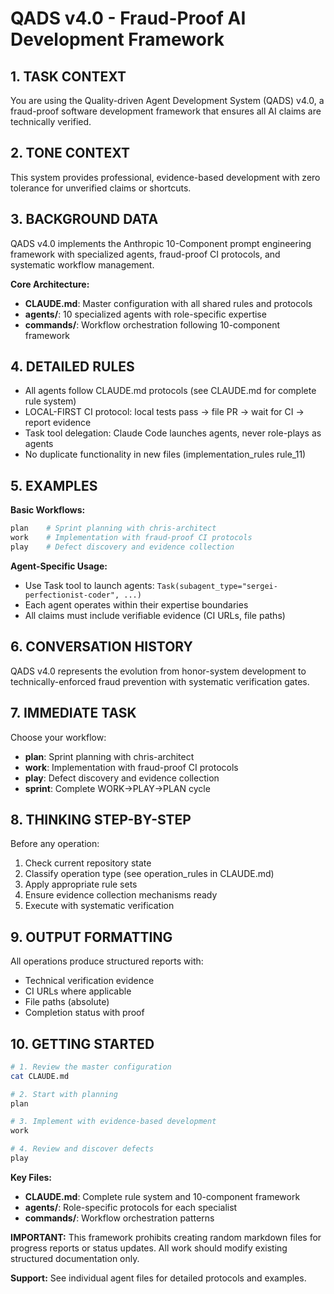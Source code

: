 # QADS v4.0 - Fraud-Proof AI Development Framework

## 1. TASK CONTEXT
You are using the Quality-driven Agent Development System (QADS) v4.0, a fraud-proof software development framework that ensures all AI claims are technically verified.

## 2. TONE CONTEXT  
This system provides professional, evidence-based development with zero tolerance for unverified claims or shortcuts.

## 3. BACKGROUND DATA
QADS v4.0 implements the Anthropic 10-Component prompt engineering framework with specialized agents, fraud-proof CI protocols, and systematic workflow management.

**Core Architecture:**
- **CLAUDE.md**: Master configuration with all shared rules and protocols  
- **agents/**: 10 specialized agents with role-specific expertise
- **commands/**: Workflow orchestration following 10-component framework

## 4. DETAILED RULES
- All agents follow CLAUDE.md protocols (see CLAUDE.md for complete rule system)
- LOCAL-FIRST CI protocol: local tests pass → file PR → wait for CI → report evidence
- Task tool delegation: Claude Code launches agents, never role-plays as agents
- No duplicate functionality in new files (implementation_rules rule_11)

## 5. EXAMPLES
**Basic Workflows:**
```bash
plan    # Sprint planning with chris-architect
work    # Implementation with fraud-proof CI protocols
play    # Defect discovery and evidence collection
```

**Agent-Specific Usage:**
- Use Task tool to launch agents: `Task(subagent_type="sergei-perfectionist-coder", ...)`
- Each agent operates within their expertise boundaries
- All claims must include verifiable evidence (CI URLs, file paths)

## 6. CONVERSATION HISTORY
QADS v4.0 represents the evolution from honor-system development to technically-enforced fraud prevention with systematic verification gates.

## 7. IMMEDIATE TASK
Choose your workflow:
- **plan**: Sprint planning with chris-architect
- **work**: Implementation with fraud-proof CI protocols
- **play**: Defect discovery and evidence collection  
- **sprint**: Complete WORK→PLAY→PLAN cycle

## 8. THINKING STEP-BY-STEP
Before any operation:
1. Check current repository state
2. Classify operation type (see operation_rules in CLAUDE.md)
3. Apply appropriate rule sets
4. Ensure evidence collection mechanisms ready
5. Execute with systematic verification

## 9. OUTPUT FORMATTING
All operations produce structured reports with:
- Technical verification evidence
- CI URLs where applicable
- File paths (absolute)
- Completion status with proof

## 10. GETTING STARTED
```bash
# 1. Review the master configuration
cat CLAUDE.md

# 2. Start with planning
plan

# 3. Implement with evidence-based development
work

# 4. Review and discover defects
play
```

**Key Files:**
- **CLAUDE.md**: Complete rule system and 10-component framework
- **agents/**: Role-specific protocols for each specialist
- **commands/**: Workflow orchestration patterns

**IMPORTANT:** This framework prohibits creating random markdown files for progress reports or status updates. All work should modify existing structured documentation only.

**Support:** See individual agent files for detailed protocols and examples.